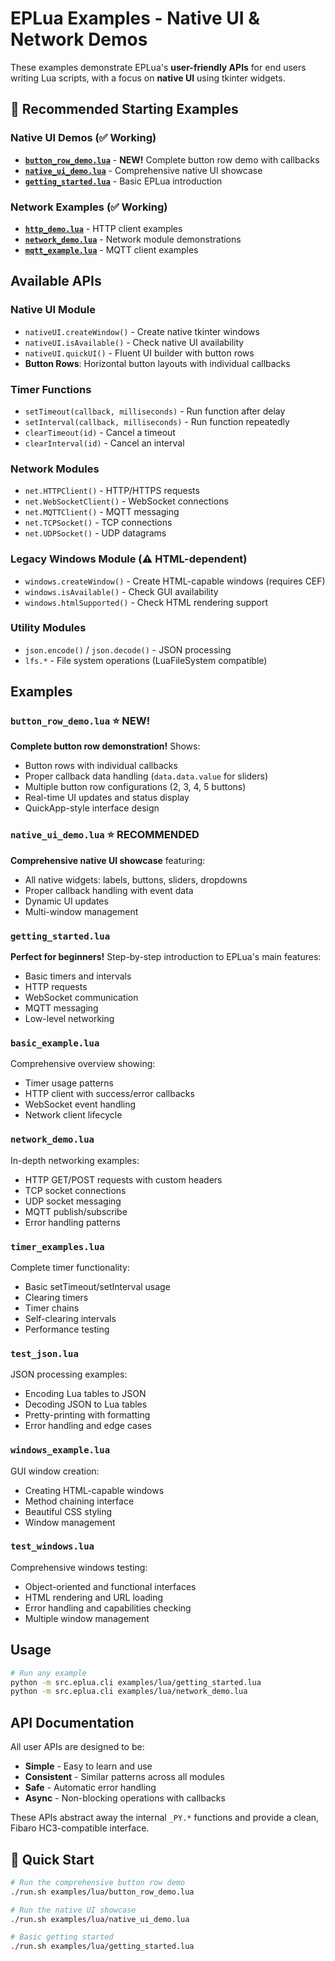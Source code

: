 # EPLua Examples - Native UI & Network Demos

These examples demonstrate EPLua's **user-friendly APIs** for end users writing Lua scripts, with a focus on **native UI** using tkinter widgets.

## 🎯 **Recommended Starting Examples**

### **Native UI Demos** (✅ Working)
- **[`button_row_demo.lua`](button_row_demo.lua)** - **NEW!** Complete button row demo with callbacks
- **[`native_ui_demo.lua`](native_ui_demo.lua)** - Comprehensive native UI showcase  
- **[`getting_started.lua`](getting_started.lua)** - Basic EPLua introduction

### **Network Examples** (✅ Working)
- **[`http_demo.lua`](http_demo.lua)** - HTTP client examples
- **[`network_demo.lua`](network_demo.lua)** - Network module demonstrations
- **[`mqtt_example.lua`](mqtt_example.lua)** - MQTT client examples

## Available APIs

### Native UI Module
- `nativeUI.createWindow()` - Create native tkinter windows
- `nativeUI.isAvailable()` - Check native UI availability
- `nativeUI.quickUI()` - Fluent UI builder with button rows
- **Button Rows**: Horizontal button layouts with individual callbacks

### Timer Functions
- `setTimeout(callback, milliseconds)` - Run function after delay
- `setInterval(callback, milliseconds)` - Run function repeatedly  
- `clearTimeout(id)` - Cancel a timeout
- `clearInterval(id)` - Cancel an interval

### Network Modules  
- `net.HTTPClient()` - HTTP/HTTPS requests
- `net.WebSocketClient()` - WebSocket connections
- `net.MQTTClient()` - MQTT messaging
- `net.TCPSocket()` - TCP connections
- `net.UDPSocket()` - UDP datagrams

### Legacy Windows Module (⚠️ HTML-dependent)
- `windows.createWindow()` - Create HTML-capable windows (requires CEF)
- `windows.isAvailable()` - Check GUI availability
- `windows.htmlSupported()` - Check HTML rendering support

### Utility Modules
- `json.encode()` / `json.decode()` - JSON processing
- `lfs.*` - File system operations (LuaFileSystem compatible)

## Examples

### `button_row_demo.lua` **⭐ NEW!**
**Complete button row demonstration!** Shows:
- Button rows with individual callbacks
- Proper callback data handling (`data.data.value` for sliders)
- Multiple button row configurations (2, 3, 4, 5 buttons)
- Real-time UI updates and status display
- QuickApp-style interface design

### `native_ui_demo.lua` **⭐ RECOMMENDED**
**Comprehensive native UI showcase** featuring:
- All native widgets: labels, buttons, sliders, dropdowns
- Proper callback handling with event data
- Dynamic UI updates
- Multi-window management

### `getting_started.lua`
**Perfect for beginners!** Step-by-step introduction to EPLua's main features:
- Basic timers and intervals
- HTTP requests
- WebSocket communication
- MQTT messaging
- Low-level networking

### `basic_example.lua`
Comprehensive overview showing:
- Timer usage patterns
- HTTP client with success/error callbacks
- WebSocket event handling
- Network client lifecycle

### `network_demo.lua`
In-depth networking examples:
- HTTP GET/POST requests with custom headers
- TCP socket connections
- UDP socket messaging
- MQTT publish/subscribe
- Error handling patterns

### `timer_examples.lua`
Complete timer functionality:
- Basic setTimeout/setInterval usage
- Clearing timers
- Timer chains
- Self-clearing intervals
- Performance testing

### `test_json.lua`
JSON processing examples:
- Encoding Lua tables to JSON
- Decoding JSON to Lua tables
- Pretty-printing with formatting
- Error handling and edge cases

### `windows_example.lua`
GUI window creation:
- Creating HTML-capable windows
- Method chaining interface
- Beautiful CSS styling
- Window management

### `test_windows.lua`
Comprehensive windows testing:
- Object-oriented and functional interfaces
- HTML rendering and URL loading
- Error handling and capabilities checking
- Multiple window management

## Usage

```bash
# Run any example
python -m src.eplua.cli examples/lua/getting_started.lua
python -m src.eplua.cli examples/lua/network_demo.lua
```

## API Documentation

All user APIs are designed to be:
- **Simple** - Easy to learn and use
- **Consistent** - Similar patterns across all modules
- **Safe** - Automatic error handling
- **Async** - Non-blocking operations with callbacks

These APIs abstract away the internal `_PY.*` functions and provide a clean, Fibaro HC3-compatible interface.

## 🚀 **Quick Start**

```bash
# Run the comprehensive button row demo
./run.sh examples/lua/button_row_demo.lua

# Run the native UI showcase
./run.sh examples/lua/native_ui_demo.lua

# Basic getting started
./run.sh examples/lua/getting_started.lua
```
